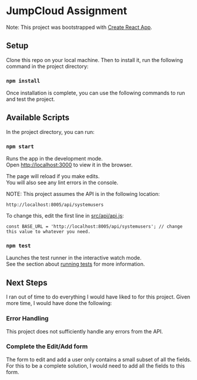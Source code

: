 # JumpCloud Assignment

Note: This project was bootstrapped with [Create React App](https://github.com/facebook/create-react-app).

## Setup
Clone this repo on your local machine. Then to install it, run the following command in the project directory:

### `npm install`

Once installation is complete, you can use the following commands to run and test the project.

## Available Scripts

In the project directory, you can run:

### `npm start`

Runs the app in the development mode.<br>
Open [http://localhost:3000](http://localhost:3000) to view it in the browser.

The page will reload if you make edits.<br>
You will also see any lint errors in the console.

NOTE: This project assumes the API is in the following location:
```
http://localhost:8005/api/systemusers
```
To change this, edit the first line in [src/api/api.js](./src/api/api.js):
```
const BASE_URL = 'http://localhost:8005/api/systemusers'; // change this value to whatever you need.
```

### `npm test`

Launches the test runner in the interactive watch mode.<br>
See the section about [running tests](https://facebook.github.io/create-react-app/docs/running-tests) for more information.

## Next Steps

I ran out of time to do everything I would have liked to for this project. Given more time, I would have done the following:

### Error Handling
This project does not sufficiently handle any errors from the API.

### Complete the Edit/Add form
The form to edit and add a user only contains a small subset of all the fields. For this to be a complete solution, I would need to add all the fields to this form.

